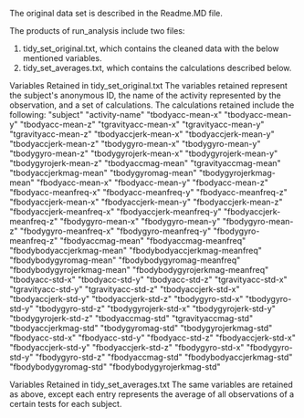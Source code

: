 The original data set is described in the Readme.MD file.

The products of run_analysis include two files:

1. tidy_set_original.txt, which contains the cleaned data with the below mentioned variables.
2. tidy_set_averages.txt, which contains the calculations described below.

Variables Retained in tidy_set_original.txt
The variables retained represent the subject's anonymous ID, the name of the activity represented by the observation, and a set of calculations.  The calculations retained include the following:
"subject" 
"activity-name" 
"tbodyacc-mean-x" 
"tbodyacc-mean-y" 
"tbodyacc-mean-z" 
"tgravityacc-mean-x" 
"tgravityacc-mean-y" 
"tgravityacc-mean-z" 
"tbodyaccjerk-mean-x" 
"tbodyaccjerk-mean-y" 
"tbodyaccjerk-mean-z" 
"tbodygyro-mean-x" 
"tbodygyro-mean-y" 
"tbodygyro-mean-z" 
"tbodygyrojerk-mean-x" 
"tbodygyrojerk-mean-y" 
"tbodygyrojerk-mean-z" 
"tbodyaccmag-mean" 
"tgravityaccmag-mean" 
"tbodyaccjerkmag-mean" 
"tbodygyromag-mean" 
"tbodygyrojerkmag-mean" 
"fbodyacc-mean-x" 
"fbodyacc-mean-y" 
"fbodyacc-mean-z" 
"fbodyacc-meanfreq-x" 
"fbodyacc-meanfreq-y" 
"fbodyacc-meanfreq-z" 
"fbodyaccjerk-mean-x" 
"fbodyaccjerk-mean-y" 
"fbodyaccjerk-mean-z" 
"fbodyaccjerk-meanfreq-x" 
"fbodyaccjerk-meanfreq-y" 
"fbodyaccjerk-meanfreq-z" 
"fbodygyro-mean-x" 
"fbodygyro-mean-y" 
"fbodygyro-mean-z" 
"fbodygyro-meanfreq-x" 
"fbodygyro-meanfreq-y" 
"fbodygyro-meanfreq-z" 
"fbodyaccmag-mean" 
"fbodyaccmag-meanfreq" 
"fbodybodyaccjerkmag-mean" 
"fbodybodyaccjerkmag-meanfreq" 
"fbodybodygyromag-mean" 
"fbodybodygyromag-meanfreq" 
"fbodybodygyrojerkmag-mean" 
"fbodybodygyrojerkmag-meanfreq" 
"tbodyacc-std-x" 
"tbodyacc-std-y" 
"tbodyacc-std-z" 
"tgravityacc-std-x" 
"tgravityacc-std-y" 
"tgravityacc-std-z" 
"tbodyaccjerk-std-x"
"tbodyaccjerk-std-y" 
"tbodyaccjerk-std-z" 
"tbodygyro-std-x" 
"tbodygyro-std-y" 
"tbodygyro-std-z" 
"tbodygyrojerk-std-x" 
"tbodygyrojerk-std-y" 
"tbodygyrojerk-std-z" 
"tbodyaccmag-std" 
"tgravityaccmag-std" 
"tbodyaccjerkmag-std" 
"tbodygyromag-std" 
"tbodygyrojerkmag-std" 
"fbodyacc-std-x" 
"fbodyacc-std-y" 
"fbodyacc-std-z" 
"fbodyaccjerk-std-x" 
"fbodyaccjerk-std-y" 
"fbodyaccjerk-std-z" 
"fbodygyro-std-x" 
"fbodygyro-std-y" 
"fbodygyro-std-z" 
"fbodyaccmag-std" 
"fbodybodyaccjerkmag-std" 
"fbodybodygyromag-std" 
"fbodybodygyrojerkmag-std"

Variables Retained in tidy_set_averages.txt
The same variables are retained as above, except each entry represents the average of all observations of a certain tests for each subject.